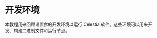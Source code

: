 # 开发环境

本教程用来回顾设置你的开发环境以运行 Celestia 软件。这些环境可以用来开发、构建二进制文件和运行节点。

<!--@include: ../developers/node-tutorial.md{77,272}-->
